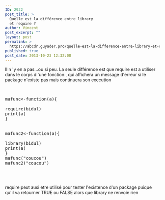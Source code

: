 ```yaml
---
ID: 2922
post_title: >
  Quelle est la différence entre library
  et require ?
author: Vincent
post_excerpt: ""
layout: post
permalink: >
  https://abcdr.guyader.pro/quelle-est-la-difference-entre-library-et-require/
published: true
post_date: 2013-10-23 12:32:00
---
```

<p>Il n 'y en a pas...ou si peu. La seule différence est que require est a utiliser dans le corps d 'une fonction , qui affichera un message d'erreur si le package n'existe pas mais continuera son execution</p> <pre lang='rsplus'><br /><br />mafunc&lt;-function(a){<br /><br />require(bidul)<br />print(a)<br />}<br /><br /><br />mafunc2&lt;-function(a){<br /><br />library(bidul)<br />print(a)<br />}<br />mafunc("coucou")<br />mafunc2("coucou")<br /><br /> <br /> </pre> 
<p> require peut ausi etre utilisé pour tester l'existence d'un package puique qu'il va retourner TRUE ou FALSE alors que library ne renvoie rien </p>